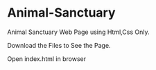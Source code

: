 # Animal-Sanctuary

Animal Sanctuary Web Page using Html,Css Only.

Download the Files to See the Page.

Open index.html in browser 

